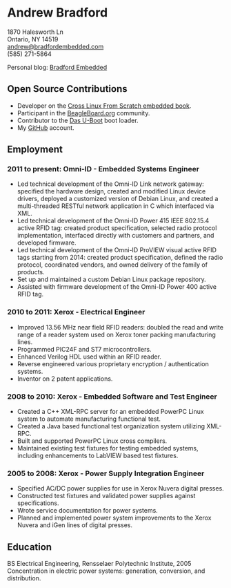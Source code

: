 # Andrew Bradford

1870 Halesworth Ln  
Ontario, NY 14519  
[andrew@bradfordembedded.com][email]  
(585) 271-5864  

Personal blog: [Bradford Embedded][blog]

[email]: mailto:andrew@bradfordembedded.com
[blog]: http://www.bradfordembedded.com

## Open Source Contributions

* Developer on the [Cross Linux From Scratch embedded book][clfs].
* Participant in the [BeagleBoard.org][beagle] community.
* Contributor to the [Das U-Boot][u-boot] boot loader.
* My [GitHub][github] account.

[clfs]: http://cross-lfs.org/view/clfs-embedded/
[beagle]: http://beagleboard.org
[u-boot]: http://www.denx.de/wiki/U-Boot/WebHome
[github]: http://github.com/bradfa

## Employment

### 2011 to present: Omni-ID - Embedded Systems Engineer

* Led technical development of the Omni-ID Link network gateway: specified the
  hardware design, created and modified Linux device drivers, deployed a
  customized version of Debian Linux, and created a multi-threaded RESTful
  network application in C which interfaced via XML.
* Led technical development of the Omni-ID Power 415 IEEE 802.15.4 active RFID
  tag: created product specification, selected radio protocol implementation,
  interfaced directly with customers and partners, and developed firmware.
* Led technical development of the Omni-ID ProVIEW visual active RFID tags
  starting from 2014: created product specification, defined the radio protocol,
  coordinated vendors, and owned delivery of the family of products.
* Set up and maintained a custom Debian Linux package repository.
* Assisted with firmware development of the Omni-ID Power 400 active RFID tag.

### 2010 to 2011: Xerox - Electrical Engineer

* Improved 13.56 MHz near field RFID readers: doubled the read and
  write range of a reader system used on Xerox toner packing manufacturing
  lines.
* Programmed PIC24F and ST7 microcontrollers.
* Enhanced Verilog HDL used within an RFID reader.
* Reverse engineered various proprietary encryption / authentication systems.
* Inventor on 2 patent applications.

### 2008 to 2010: Xerox - Embedded Software and Test Engineer

* Created a C++ XML-RPC server for an embedded PowerPC Linux system to automate
  manufacturing functional test.
* Created a Java based functional test organization system utilizing XML-RPC.
* Built and supported PowerPC Linux cross compilers.
* Maintained existing test fixtures for testing embedded systems, including
  enhancements to LabVIEW based test fixtures.

### 2005 to 2008: Xerox - Power Supply Integration Engineer

* Specified AC/DC power supplies for use in Xerox Nuvera digital presses.
* Constructed test fixtures and validated power supplies against specifications.
* Wrote service documentation for power systems.
* Planned and implemented power system improvements to the Xerox Nuvera and iGen
  lines of digital presses.

## Education

BS Electrical Engineering, Rensselaer Polytechnic Institute, 2005  
Concentration in electric power systems: generation, conversion, and
distribution.
